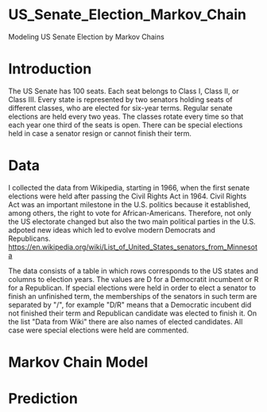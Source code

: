 # US_Senate_Election_Markov_Chain
Modeling US Senate Election by Markov Chains

# Introduction
The US Senate has 100 seats. Each seat belongs to Class I, Class II, or Class III. Every state is represented by two senators holding seats of different classes, who are elected for six-year terms. Regular senate elections are held every two yeas. The classes rotate every time so that each year one third of the seats is open. There can be special elections held in case a senator resign or cannot finish their term. 

# Data
I collected the data from Wikipedia, starting in 1966, when the first senate elections were held after passing the Civil Rights Act in 1964. Civil Rights Act was an important milestone in the U.S. politics because it established, among others, the right to vote for African-Americans. Therefore, not only the US electorate changed but also the two main political parties in the U.S. adpoted new ideas which led to evolve modern Democrats and Republicans. 
https://en.wikipedia.org/wiki/List_of_United_States_senators_from_Minnesota

The data consists of a table in which rows corresponds to the US states and columns to election years. The values are D for a Democratit incumbent or R for a Republican. If special elections were held in order to elect a senator to finish an unfinished term, the memberships of the senators in such term are separated by "/", for example "D/R" means that a Democratic incubent did not finished their term and Republican candidate was elected to finish it. On the list "Data from Wiki" there are also names of elected candidates. All case were special elections were held are commented.

# Markov Chain Model

# Prediction
